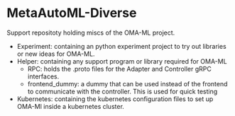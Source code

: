 # MetaAutoML-Diverse

Support repositoty holding miscs of the OMA-ML project.

- Experiment: containing an python experiment project to try out libraries or new ideas for OMA-ML.
- Helper: containing any support program or library required for OMA-ML
  - RPC: holds the .proto files for the Adapter and Controller gRPC interfaces.
  - frontend_dummy: a dummy that can be used instead of the frontend to communicate with the controller. This is used for quick testing
- Kubernetes: containing the kubernetes configuration files to set up OMA-Ml inside a kubernetes cluster.
